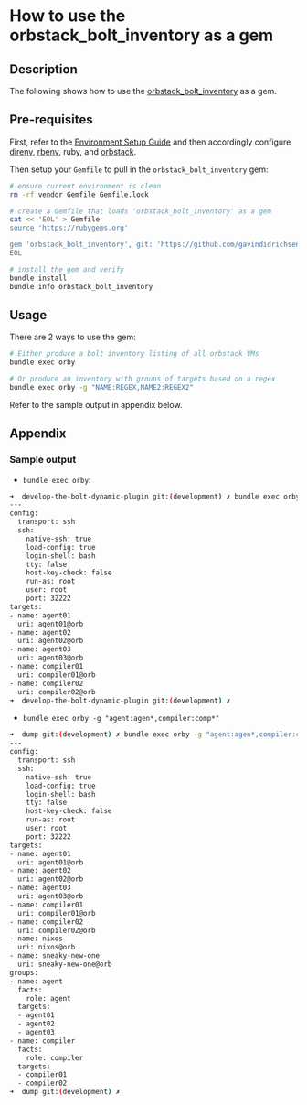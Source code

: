 # How to use the orbstack_bolt_inventory as a gem

## Description

The following shows how to use the [orbstack_bolt_inventory](https://github.com/gavindidrichsen-puppetlabs/orbstack_bolt_inventory) as a gem.

## Pre-requisites

First, refer to the [Environment Setup Guide](how_to_setup_environment.md) and then accordingly configure [direnv](https://direnv.net), [rbenv](https://github.com/rbenv/rbenv), ruby, and [orbstack](https://docs.orbstack.dev).

Then setup your `Gemfile` to pull in the `orbstack_bolt_inventory` gem:

```bash
# ensure current environment is clean
rm -rf vendor Gemfile Gemfile.lock

# create a Gemfile that loads 'orbstack_bolt_inventory' as a gem
cat << 'EOL' > Gemfile
source 'https://rubygems.org'

gem 'orbstack_bolt_inventory', git: 'https://github.com/gavindidrichsen-puppetlabs/orbstack_bolt_inventory.git', branch: 'main'
EOL

# install the gem and verify
bundle install
bundle info orbstack_bolt_inventory
```

## Usage

There are 2 ways to use the gem:

```bash
# Either produce a bolt inventory listing of all orbstack VMs
bundle exec orby

# Or produce an inventory with groups of targets based on a regex
bundle exec orby -g "NAME:REGEX,NAME2:REGEX2"
```

Refer to the sample output in appendix below.

## Appendix

### Sample output

* `bundle exec orby`:

```bash
➜  develop-the-bolt-dynamic-plugin git:(development) ✗ bundle exec orby
---
config:
  transport: ssh
  ssh:
    native-ssh: true
    load-config: true
    login-shell: bash
    tty: false
    host-key-check: false
    run-as: root
    user: root
    port: 32222
targets:
- name: agent01
  uri: agent01@orb
- name: agent02
  uri: agent02@orb
- name: agent03
  uri: agent03@orb
- name: compiler01
  uri: compiler01@orb
- name: compiler02
  uri: compiler02@orb
➜  develop-the-bolt-dynamic-plugin git:(development) ✗ 
```

* `bundle exec orby -g "agent:agen*,compiler:comp*"`

```bash
➜  dump git:(development) ✗ bundle exec orby -g "agent:agen*,compiler:comp*"
---
config:
  transport: ssh
  ssh:
    native-ssh: true
    load-config: true
    login-shell: bash
    tty: false
    host-key-check: false
    run-as: root
    user: root
    port: 32222
targets:
- name: agent01
  uri: agent01@orb
- name: agent02
  uri: agent02@orb
- name: agent03
  uri: agent03@orb
- name: compiler01
  uri: compiler01@orb
- name: compiler02
  uri: compiler02@orb
- name: nixos
  uri: nixos@orb
- name: sneaky-new-one
  uri: sneaky-new-one@orb
groups:
- name: agent
  facts:
    role: agent
  targets:
  - agent01
  - agent02
  - agent03
- name: compiler
  facts:
    role: compiler
  targets:
  - compiler01
  - compiler02
➜  dump git:(development) ✗ 
```
